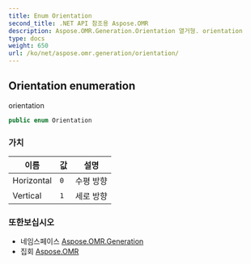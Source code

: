 ```yaml
---
title: Enum Orientation
second_title: .NET API 참조용 Aspose.OMR
description: Aspose.OMR.Generation.Orientation 열거형. orientation
type: docs
weight: 650
url: /ko/net/aspose.omr.generation/orientation/
---
```

## Orientation enumeration

orientation

```csharp
public enum Orientation
```

### 가치

| 이름 | 값 | 설명 |
| --- | --- | --- |
| Horizontal | `0` | 수평 방향 |
| Vertical | `1` | 세로 방향 |

### 또한보십시오

* 네임스페이스 [Aspose.OMR.Generation](../../aspose.omr.generation/)
* 집회 [Aspose.OMR](../../)


